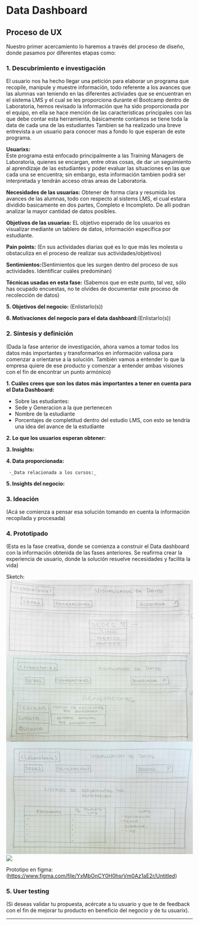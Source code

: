 # **Data Dashboard**

## **Proceso de UX**

Nuestro primer acercamiento lo haremos a través del proceso de diseño, donde pasamos por diferentes etapas como:

### **1. Descubrimiento e investigación**

El usuario nos ha hecho llegar una petición para elaborar un programa que recopile, manipule y muestre información, todo referente a los avances que las alumnas van teniendo en las diferentes activiades que se encuentran en el sistema LMS y el cual  se les proporciona  durante el Bootcamp dentro de Laboratoria, hemos revisado la información que ha sido proporcionada por el equipo, en ella se hace mención de las características principales con las que debe contar esta herramienta, básicamente contamos se tiene toda la data de cada una de las estudiantes Tambien se ha realizado una breve entrevista a un usuario para conocer mas a fondo lo que esperan de este programa.

__Usuarixs:__  
Este programa está enfocado principalmente a las Training Managers de Laboratoria, quienes se encargan, entre otras cosas, de dar un  seguimiento al aprendizaje de  las estudiantes y  poder evaluar las situaciones en las que cada una se encuentra; sin embargo, esta información tambien podrá ser interpretada y tendrán acceso otras areas de Laboratoria.

__Necesidades de las usuarias:__
Obtener de forma clara y resumida los avances de las alumnas, todo con respecto al sistems LMS, el cual estara dividido basicamente en dos partes, Completo e Incompleto. De alli podran analizar la mayor cantidad de datos posibles.


__Objetivos de las usuarias:__ 
EL objetivo esperado de los usuarios es visualizar mediante un tablero de datos, información específica por estudiante.


__Pain points:__ (En sus actividades diarias qué es lo que más les molesta u obstaculiza en el proceso de  realizar sus actividades/objetivos)

__Sentimientos:__(Sentimientos que les surgen dentro del proceso de sus actividades. Identificar cuáles predominan)

__Técnicas usadas en esta fase:__ (Sabemos que en este punto, tal vez, sólo has ocupado encuestas, no te olvides de documentar este proceso de recolección de datos)

__5. Objetivos del negocio:__ (Enlistarlo(s))

__6. Motivaciones del negocio para el data dashboard:__(Enlistarlo(s))

### **2. Síntesis y definición**
(Dada la fase anterior de investigación, ahora vamos a tomar todos los datos más importantes y transformarlos en información valiosa para comenzar a orientarse a la solución. También vamos a entender lo que la empresa quiere de ese producto y comenzar a entender ambas visiones con el fin de encontrar un punto armónico)

__1. Cuáles crees que son los datos más importantes a tener en cuenta para el Data Dashboard:__

   - Sobre las estudiantes:
   - Sede y Generacion a la que pertenecen
   - Nombre de la estudiante
   - Porcentajes de completitud dentro del estudio LMS, con esto se tendría una idea del avance de la estudiante
 

__2. Lo que los usuarios esperan obtener:__




__3. Insights:__

__4. Data proporcionada:__ 

     -_Data relacionada a los cursos:_

__5. Insights del negocio:__

### **3. Ideación**
(Acá se comienza a pensar esa solución tomando en cuenta la información recopilada y procesada)

### **4. Prototipado**
(Esta es la fase creativa, donde se comienza a construir el Data dashboard con la información obtenida de las fases anteriores. Se reafirma crear la experiencia de usuario, donde la solución resuelve necesidades y facilita la vida)

Sketch: 
<img align="center" src="./imagenes/1.jpg" />
<img align="center" src="./imagenes/2.jpg" />
<img align="center" src="./imagenes/3.jpg" />
<img align="center" src="./imagenes/4.jpg" />

Prototipo en figma: (https://www.figma.com/file/YxMbOnCY0H0hsrVm0Az1aE2r/Untitled)

### **5. User testing**
(Si deseas validar tu propuesta, acércate a tu usuario y que te de feedback con el fin de mejorar tu producto en beneficio del negocio y de tu usuarix).
****
